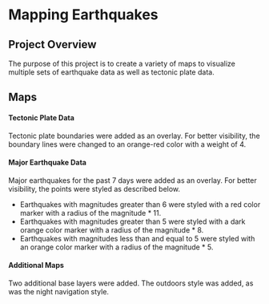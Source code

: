 # Mapping Earthquakes
## Project Overview
The purpose of this project is to create a variety of maps to visualize multiple sets of earthquake data as well as tectonic plate data.

## Maps
#### Tectonic Plate Data
Tectonic plate boundaries were added as an overlay. For better visibility, the boundary lines were changed to an orange-red color with a weight of 4.

#### Major Earthquake Data
Major earthquakes for the past 7 days were added as an overlay. For better visibility, the points were styled as described below.
- Earthquakes with magnitudes greater than 6 were styled with a red color marker with a radius of the magnitude * 11.
- Earthquakes with magnitudes greater than 5 were styled with a dark orange color marker with a radius of the magnitude * 8.
- Earthquakes with magnitudes less than and equal to 5 were styled with an orange color marker with a radius of the magnitude * 5.

#### Additional Maps
Two additional base layers were added. The outdoors style was added, as was the night navigation style.
